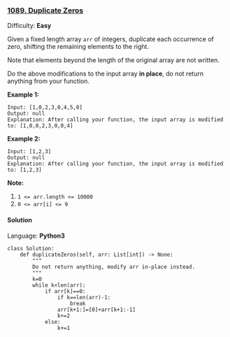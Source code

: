 ### [1089\. Duplicate Zeros](https://leetcode.com/problems/duplicate-zeros/)

Difficulty: **Easy**


Given a fixed length array `arr` of integers, duplicate each occurrence of zero, shifting the remaining elements to the right.

Note that elements beyond the length of the original array are not written.

Do the above modifications to the input array **in place**, do not return anything from your function.

**Example 1:**

```
Input: [1,0,2,3,0,4,5,0]
Output: null
Explanation: After calling your function, the input array is modified to: [1,0,0,2,3,0,0,4]
```

**Example 2:**

```
Input: [1,2,3]
Output: null
Explanation: After calling your function, the input array is modified to: [1,2,3]
```

**Note:**

1.  `1 <= arr.length <= 10000`
2.  `0 <= arr[i] <= 9`


#### Solution

Language: **Python3**

```python3
class Solution:
    def duplicateZeros(self, arr: List[int]) -> None:
        """
        Do not return anything, modify arr in-place instead.
        """
        k=0
        while k<len(arr):
            if arr[k]==0:
                if k==len(arr)-1:
                    break
                arr[k+1:]=[0]+arr[k+1:-1]
                k+=2
            else:
                k+=1
        
```